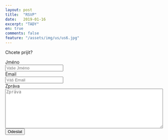 ```yaml
---
layout: post
title:  "RSVP"
date:   2019-01-16
excerpt: "TADY"
en: true
comments: false
feature: "/assets/img/us/us6.jpg"
---
```

Chcete prijit?

<form action="http://getsimpleform.com/messages?form_api_token=e184e367746131b0bf2461bad87f8cd4" method="post">
  <label for='name'>Jméno</label>
  <br />
  <input type='text' id='name' name='name' placeholder='Vaše Jméno' />
  <br />
  <label for='email'>Email</label>
  <br />
  <input type='text' id='email' name='email' placeholder='Váš Email' />
  <br />
  <label for='email'>Zpráva</label>
  <br />
  <textarea id='message' name='message' placeholder='Zpráva' rows='8' cols='60'></textarea>
  <br />
  <input type='submit' value='Odeslat' />
  <input type="hidden" name="_next" value="/cz/thankyou.html" />	
</form>
